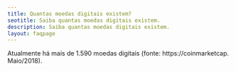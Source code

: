 ```yaml
---
title: Quantas moedas digitais existem?
seotitle: Saiba quantas moedas digitais existem.
description: Saiba quantas moedas digitais existem.
layout: faqpage
---
```

Atualmente há mais de 1.590 moedas digitais (fonte: https://coinmarketcap. Maio/2018).
